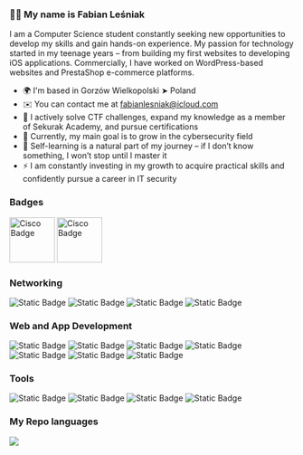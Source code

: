 ### 🙋‍♂️ My name is Fabian Leśniak

I am a Computer Science student constantly seeking new opportunities to develop my skills and gain hands-on experience. My passion for technology started in my teenage years – from building my first websites to developing iOS applications. Commercially, I have worked on WordPress-based websites and PrestaShop e-commerce platforms.

* 🌍  I'm based in Gorzów Wielkopolski ➤ Poland
* ✉️  You can contact me at [fabianlesniak@icloud.com](mailto:fabianlesniak@icloud.com)
* 🚀  I actively solve CTF challenges, expand my knowledge as a member of Sekurak Academy, and pursue certifications
* 🤝  Currently, my main goal is to grow in the cybersecurity field
* 🧠  Self-learning is a natural part of my journey – if I don’t know something, I won’t stop until I master it
* ⚡️  I am constantly investing in my growth to acquire practical skills and confidently pursue a career in IT security

### Badges
<p align="left">
<img alt="Cisco Badge" width="80px" height="80px" src="https://github.com/user-attachments/assets/83c7da32-7c76-423b-8dfb-08c7edb74429">
<img alt="Cisco Badge" width="80px" height="80px" src="https://github.com/user-attachments/assets/e2eb944d-0514-4df4-ae12-2d4c174d6b86">
</p>

### Networking
<p align="left">
<img alt="Static Badge" src="https://img.shields.io/badge/Networks-crimson?style=for-the-badge">
<img alt="Static Badge" src="https://img.shields.io/badge/Switching-cadetblue?style=for-the-badge">
<img alt="Static Badge" src="https://img.shields.io/badge/Routing-forestgreen?style=for-the-badge">
<img alt="Static Badge" src="https://img.shields.io/badge/Wireless Essentials-indigo?style=for-the-badge">
</p>

### Web and App Development
<p align="left">
<img alt="Static Badge" src="https://img.shields.io/badge/HTML-orangered?style=for-the-badge">
<img alt="Static Badge" src="https://img.shields.io/badge/CSS-dodgerblue?style=for-the-badge">
<img alt="Static Badge" src="https://img.shields.io/badge/JavaScript-yellow?style=for-the-badge">
<img alt="Static Badge" src="https://img.shields.io/badge/SQL-steelblue?style=for-the-badge">
<img alt="Static Badge" src="https://img.shields.io/badge/PHP-indigo?style=for-the-badge">
<img alt="Static Badge" src="https://img.shields.io/badge/Swift-orange?style=for-the-badge">
<img alt="Static Badge" src="https://img.shields.io/badge/SwiftUI-blue?style=for-the-badge">
</p>

### Tools
<p align="left">
<img alt="Static Badge" src="https://img.shields.io/badge/Git-coral?style=for-the-badge">
<img alt="Static Badge" src="https://img.shields.io/badge/WordPress-darkcyan?style=for-the-badge">
<img alt="Static Badge" src="https://img.shields.io/badge/PrestaShop-lightslategray?style=for-the-badge">
<img alt="Static Badge" src="https://img.shields.io/badge/Microsoft Office-royalblue?style=for-the-badge">
</p>

### My Repo languages
![](https://github-readme-stats.vercel.app/api/top-langs/?username=savaqe21&theme=radical&hide_border=true&include_all_commits=false&count_private=false&layout=compact)
